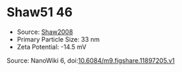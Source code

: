 <a name="material" />

# Shaw51 46
<script type="application/ld+json">
  {
    "@context": "https://schema.org/",
    "@type": "ChemicalSubstance",
    "@id": "https://egonw.github.io/nanowiki/nanowiki76.html#material",
    "http://purl.org/dc/terms/conformsTo":
      {
        "@type": "CreativeWork",
        "@id": "https://bioschemas.org/profiles/ChemicalSubstance/0.4-RELEASE/"
      },
    "identfier": "76",
    "name": "Shaw51 46",
    "url": "https://egonw.github.io/nanowiki/nanowiki76.html#material",
    "sameAs": "http://127.0.0.1/mediawiki/index.php/Special:URIResolver/Shaw51_46"
  }
</script>


* Source: [Shaw2008](articleShaw2008.md)
* Primary Particle Size: 33 nm
* Zeta Potential: -14.5 mV


Source: NanoWiki 6, doi:[10.6084/m9.figshare.11897205.v1](https://doi.org/10.6084/m9.figshare.11897205.v1)
